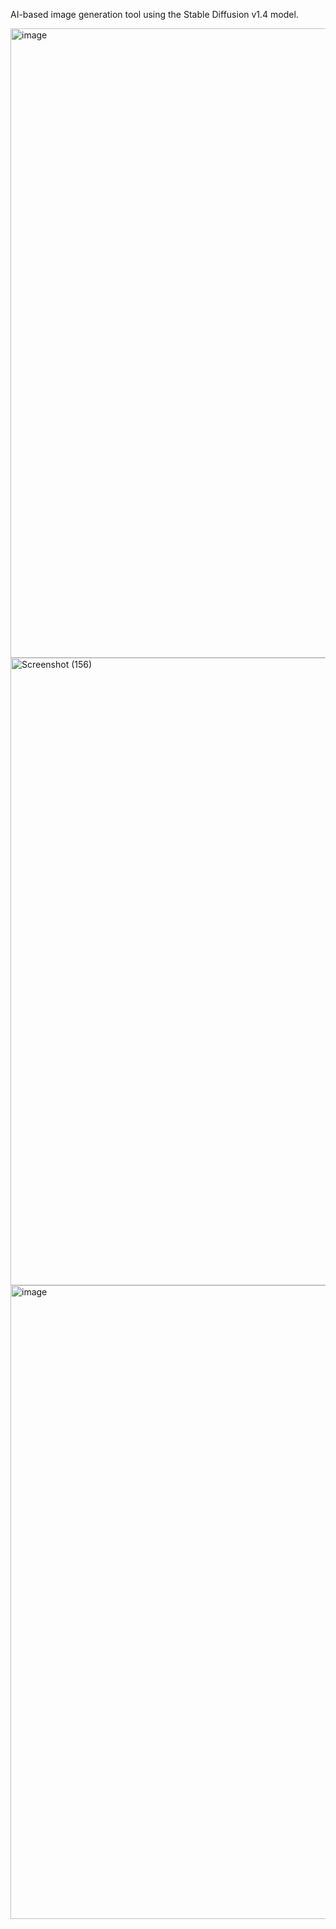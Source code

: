 AI-based image generation tool using the Stable Diffusion v1.4 model.

<img width="958" height="1007" alt="image" src="https://github.com/user-attachments/assets/1d329a3a-bc19-4ead-b439-91db91fac034" />

<img width="1920" height="1004" alt="Screenshot (156)" src="https://github.com/user-attachments/assets/6475352b-891a-4f1a-bbd4-3f236fd9ddb3" />

<img width="1920" height="1014" alt="image" src="https://github.com/user-attachments/assets/9e865f45-2e17-4a71-bdc4-9da92ec6d379" />

